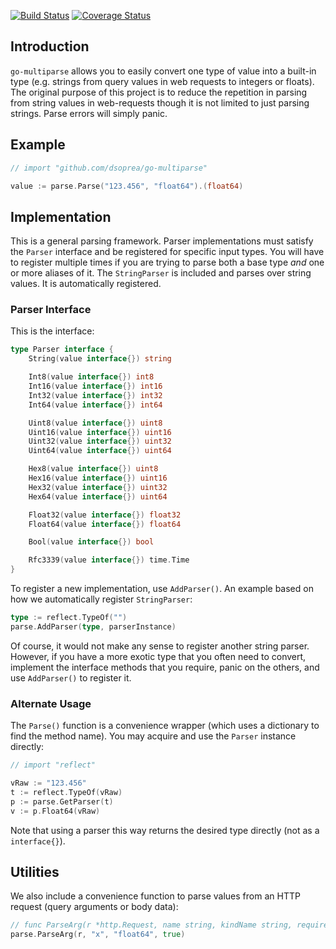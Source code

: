 [![Build Status](https://travis-ci.org/dsoprea/go-multiparse.svg?branch=master)](https://travis-ci.org/dsoprea/go-multiparse)
[![Coverage Status](https://coveralls.io/repos/github/dsoprea/go-multiparse/badge.svg?branch=master)](https://coveralls.io/github/dsoprea/go-multiparse?branch=master)

## Introduction

`go-multiparse` allows you to easily convert one type of value into a built-in type (e.g. strings from query values in web requests to integers or floats). The original purpose of this project is to reduce the repetition in parsing from string values in web-requests though it is not limited to just parsing strings. Parse errors will simply panic.


## Example

```go
// import "github.com/dsoprea/go-multiparse"

value := parse.Parse("123.456", "float64").(float64)
```


## Implementation

This is a general parsing framework. Parser implementations must satisfy the `Parser` interface and be registered for specific input types. You will have to register multiple times if you are trying to parse both a base type *and* one or more aliases of it. The `StringParser` is included and parses over string values. It is automatically registered.


### Parser Interface

This is the interface:

```go
type Parser interface {
    String(value interface{}) string

    Int8(value interface{}) int8
    Int16(value interface{}) int16
    Int32(value interface{}) int32
    Int64(value interface{}) int64

    Uint8(value interface{}) uint8
    Uint16(value interface{}) uint16
    Uint32(value interface{}) uint32
    Uint64(value interface{}) uint64

    Hex8(value interface{}) uint8
    Hex16(value interface{}) uint16
    Hex32(value interface{}) uint32
    Hex64(value interface{}) uint64

    Float32(value interface{}) float32
    Float64(value interface{}) float64

    Bool(value interface{}) bool

    Rfc3339(value interface{}) time.Time
}
```

To register a new implementation, use `AddParser()`. An example based on how we automatically register `StringParser`:

```go
type := reflect.TypeOf("")
parse.AddParser(type, parserInstance)
```

Of course, it would not make any sense to register another string parser. However, if you have a more exotic type that you often need to convert, implement the interface methods that you require, panic on the others, and use `AddParser()` to register it.


### Alternate Usage

The `Parse()` function is a convenience wrapper (which uses a dictionary to find the method name). You may acquire and use the `Parser` instance directly:

```go
// import "reflect"

vRaw := "123.456"
t := reflect.TypeOf(vRaw)
p := parse.GetParser(t)
v := p.Float64(vRaw)
```

Note that using a parser this way returns the desired type directly (not as a `interface{}`).


## Utilities

We also include a convenience function to parse values from an HTTP request 
(query arguments or body data):

```go
// func ParseArg(r *http.Request, name string, kindName string, required bool) (value interface{}) {
parse.ParseArg(r, "x", "float64", true)
```
